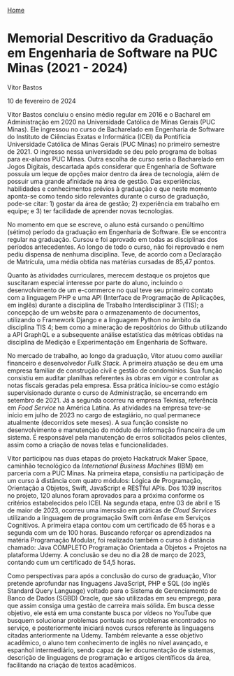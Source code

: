 [Home](https://github.com/vitorjoseph/site)

# Memorial Descritivo da Graduação em Engenharia de Software na PUC Minas (2021 - 2024)

Vítor Bastos

10 de fevereiro de 2024

Vítor Bastos concluiu o ensino médio regular em 2016 e o Bacharel em Administração em 2020 na Universidade Católica de Minas Gerais (PUC Minas). Ele ingressou no curso de Bacharelado em Engenharia de Software do Instituto de Ciências Exatas e Informática (ICEI) da Pontifícia Universidade Católica de Minas Gerais (PUC Minas) no primeiro semestre de 2021. O ingresso nessa universidade se deu pelo programa de bolsas para ex-alunos PUC Minas. Outra escolha de curso seria o Bacharelado em Jogos Digitais, descartada após considerar que Engenharia de Software possuía um leque de opções maior dentro da área de tecnologia, além de possuir uma grande afinidade na área de gestão. Das experiências, habilidades e conhecimentos prévios à graduação e que neste momento aponta-se como tendo sido relevantes durante o curso de graduação, pode-se citar: 1) gostar da área de gestão; 2) experiência em trabalho em equipe; e 3) ter facilidade de aprender novas tecnologias.

No momento em que se escreve, o aluno está cursando o penúltimo (sétimo) período da graduação em Engenharia de Software. Ele se encontra regular na graduação. Cursou e foi aprovado em todas as disciplinas dos períodos antecedentes. Ao longo de todo o curso, não foi reprovado e nem pediu dispensa de nenhuma disciplina. Teve, de acordo com a Declaração de Matrícula, uma média obtida nas matérias cursadas de 85,47 pontos. 

Quanto às atividades curriculares, merecem destaque os projetos que suscitaram especial interesse por parte do aluno, incluindo o desenvolvimento de um e-commerce no qual teve seu primeiro contato com a linguagem PHP e uma API (Interface de Programação de Aplicações, em inglês) durante a disciplina de Trabalho Interdisciplinar 3 (TIS); a concepção de um website para o armazenamento de documentos, utilizando o Framework Django e a linguagem Python no âmbito da disciplina TIS 4; bem como a mineração de repositórios do Github utilizando a API GraphQL e a subsequente análise estatística das métricas obtidas na disciplina de Medição e Experimentação em Engenharia de Software. 

No mercado de trabalho, ao longo da graduação, Vítor atuou como auxiliar financeiro e desenvolvedor _Fullk Stack_. A primeira atuação se deu em uma empresa familiar de construção civil e gestão de condomínios. Sua função consistiu em auditar planilhas referentes às obras em vigor e controlar as notas fiscais geradas pela empresa. Essa prática iniciou-se como estágio supervisionado durante o curso de Administração, se encerrando em setembro de 2021. Já a segunda ocorreu na empresa Teknisa, referência em _Food Service_ na América Latina. As atividades na empresa teve-se início em julho de 2023 no cargo de estagiário, no qual permanece atualmente (decorridos sete meses). A sua função consiste no desenvolvimento e manutenção do módulo de informação financeira de um sistema. É responsável pela manutenção de erros solicitados pelos clientes, assim como a criação de novas telas e funcionalidades.


Vítor participou nas duas etapas do projeto Hackatruck Maker Space, caminhão tecnológico da _International Business Machines_ (IBM) em parceria com a PUC Minas. Na primeira etapa, consistiu na participação de um curso à distância com quatro módulos: Lógica de Programação, Orientação a Objetos, Swift, JavaScript e RESTful APIs. Dos 1039 inscritos no projeto, 120 alunos foram aprovados para a próxima conforme os critérios estabelecidos pelo ICEI. Na segunda etapa, entre 03 de abril e 15 de maior de 2023, ocorreu uma imerssão em práticas de _Cloud Services_ utilizando a linguagem de programação Swift com ênfase em Serviços Cognitivos. A primeira etapa contou com um certificado de 65 horas e a segunda com um de 100 horas.  Buscando reforçar os aprendizados na matéria Programação Modular, foi realizado também o curso à distância chamado: Java COMPLETO Programação Orientada a Objetos + Projetos na plataforma Udemy. A conclusão se deu no dia 28 de março de 2023, contando cum um certificado de 54,5 horas.

Como perspectivas para após a conclusão do curso de graduação, Vítor pretende aprofundar nas linguagens JavaScript, PHP e SQL (do inglês Standard Query Language) voltado para o Sistema de Gerenciamento de Banco de Dados (SGBD) Oracle, que são utilizadas em seu emprego, para que assim consiga uma gestão de carreira mais sólida. Em busca desse objetivo, ele está em uma constante busca por vídeos no YouTube que busquem solucionar problemas pontuais nos problemas encontrados no serviço, e posteriormente iniciará novos cursos referente às linguagens citadas anteriormente na Udemy. Também relevante a esse objetivo acadêmico, o aluno tem conhecimento de inglês no nível avançado, e espanhol intermediário, sendo capaz de ler documentação de sistemas, descrição de linguagens de programação e artigos científicos da área, facilitando na criação de textos acadêmicos.
